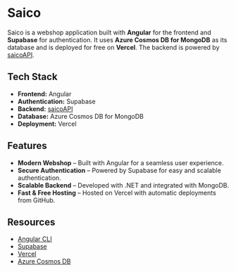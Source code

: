 # **Saico**  

Saico is a webshop application built with **Angular** for the frontend and **Supabase** for authentication. It uses **Azure Cosmos DB for MongoDB** as its database and is deployed for free on **Vercel**. The backend is powered by [saicoAPI](https://github.com/hazavi/saicoAPI).  

## **Tech Stack**  
- **Frontend:** Angular  
- **Authentication:** Supabase  
- **Backend:** [saicoAPI](https://github.com/hazavi/saicoAPI)  
- **Database:** Azure Cosmos DB for MongoDB  
- **Deployment:** Vercel  

## **Features**  
- **Modern Webshop** – Built with Angular for a seamless user experience.  
- **Secure Authentication** – Powered by Supabase for easy and scalable authentication.  
- **Scalable Backend** – Developed with .NET and integrated with MongoDB.  
- **Fast & Free Hosting** – Hosted on Vercel with automatic deployments from GitHub.  

## **Resources**  
- [Angular CLI](https://angular.dev/tools/cli)  
- [Supabase](https://supabase.com/)  
- [Vercel](https://vercel.com/)  
- [Azure Cosmos DB](https://azure.microsoft.com/en-us/products/cosmos-db/)  

